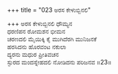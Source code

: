 +++
title = "023 ಅರಸ ಕೇಳುಬ್ಬಿನಲಿ"

+++
ಅರಸ ಕೇಳುಬ್ಬಿನಲಿ ಧೌಮ್ಯನ  
ಧರಣಿಪನ ರೋಮಶನ ಭೀಮನ  
ಚರಣದಲಿ ಮೈಯಿಕ್ಕಿ ಕೈ ಮುಗಿದೆರಗಿ ಮುನಿಜನಕೆ   
ಹರಸಿದನು ಹೊರವಂಟ ನಕುಲಾ  
ದ್ಯರನು ಮಧುರ ಪ್ರೀತಿವಚನ  
ಸ್ಫುರದ ಮಂದಸ್ನೇಹದಲಿ ನೋಡಿದನು ಪರಿಜನವ     ॥23॥